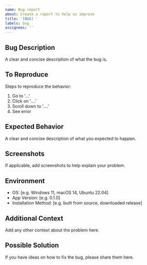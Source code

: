 ```yaml
---
name: Bug report
about: Create a report to help us improve
title: '[BUG] '
labels: bug
assignees: ''
---
```


## Bug Description
A clear and concise description of what the bug is.

## To Reproduce
Steps to reproduce the behavior:
1. Go to '...'
2. Click on '....'
3. Scroll down to '....'
4. See error

## Expected Behavior
A clear and concise description of what you expected to happen.

## Screenshots
If applicable, add screenshots to help explain your problem.

## Environment
- OS: [e.g. Windows 11, macOS 14, Ubuntu 22.04]
- App Version: [e.g. 0.1.0]
- Installation Method: [e.g. built from source, downloaded release]

## Additional Context
Add any other context about the problem here.

## Possible Solution
If you have ideas on how to fix the bug, please share them here.

